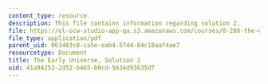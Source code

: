 ```yaml
---
content_type: resource
description: This file contains information regarding solution 2.
file: https://ol-ocw-studio-app-qa.s3.amazonaws.com/courses/8-286-the-early-universe-fall-2013/41a942532d52b465b0cd5634d93635d7_MIT8_286F13_q2sols.pdf
file_type: application/pdf
parent_uid: 063483c8-ca5e-eab4-5744-84c18aaf4ae7
resourcetype: Document
title: The Early Universe, Solution 2
uid: 41a94253-2d52-b465-b0cd-5634d93635d7
---
```

